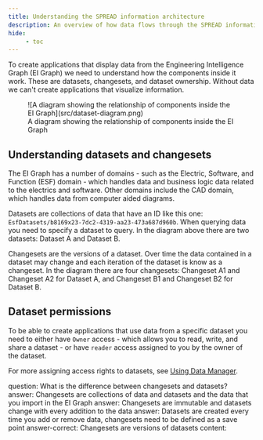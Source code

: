 ```yaml
---
title: Understanding the SPREAD information architecture
description: An overview of how data flows through the SPREAD information model.
hide:
     - toc
---
```


To create applications that display data from the Engineering Intelligence Graph (EI Graph) we need to understand how the components inside it work. These are datasets, changesets, and dataset ownership. Without data we can't create applications that visualize information.

<figure markdown="span">
     ![A diagram showing the relationship of components inside the EI Graph](src/dataset-diagram.png)
     <figcaption>A diagram showing the relationship of components inside the EI Graph</figcaption>
</figure>

## Understanding datasets and changesets

The EI Graph has a number of domains - such as the Electric, Software, and Function (ESF) domain - which handles data and business logic data related to the electrics and software. Other domains include the CAD domain, which handles data from computer aided diagrams.

Datasets are collections of data that have an ID like this one: `EsfDatasets/b8169x23-7dc2-4319-aa23-473a687d960b`. When querying data you need to specify a dataset to query. In the diagram above there are two datasets: Dataset A and Dataset B.

Changesets are the versions of a dataset. Over time the data contained in a dataset may change and each iteration of the dataset is know as a changeset. In the diagram there are four changesets: Changeset A1 and Changeset A2 for Dataset A, and Changeset B1 and Changeset B2 for Dataset B.

## Dataset permissions

To be able to create applications that use data from a specific dataset you need to either have `Owner` access - which allows you to read, write, and share a dataset - or have `reader` access assigned to you by the owner of the dataset.

For more assigning access rights to datasets, see [Using Data Manager]().

<?quiz?>
question: What is the difference between changesets and datasets?
answer: Changesets are collections of data and datasets and the data that you import in the EI Graph
answer: Changesets are immutable and datasets change with every addition to the data
answer: Datasets are created every time you add or remove data, changesets need to be defined as a save point 
answer-correct: Changesets are versions of datasets
content:
<p></p>
<?/quiz?>
